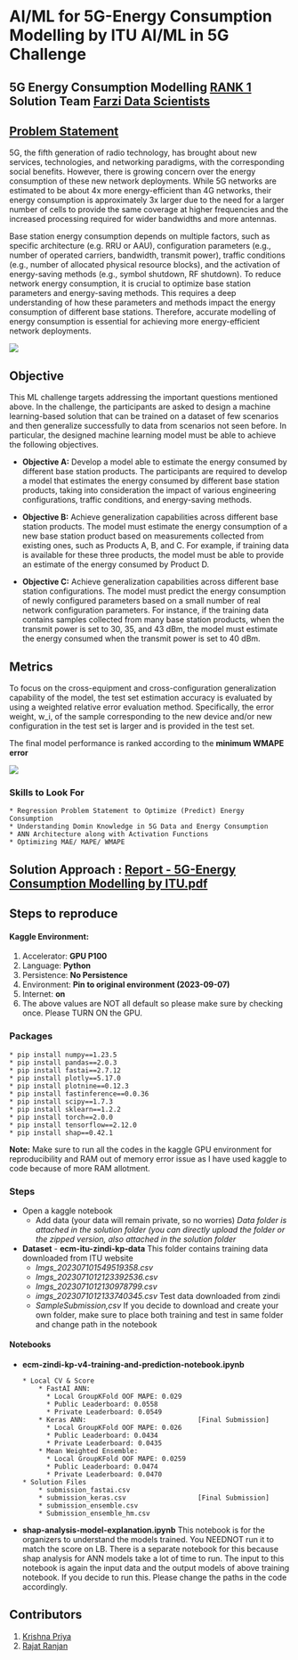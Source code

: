 # AI/ML for 5G-Energy Consumption Modelling by ITU AI/ML in 5G Challenge

## 5G Energy Consumption Modelling [RANK 1](https://zindi.africa/competitions/aiml-for-5g-energy-consumption-modelling/leaderboard) Solution Team [Farzi Data Scientists](https://zindi.africa/competitions/aiml-for-5g-energy-consumption-modelling/leaderboard/teams/farzi_data_scientists)

## [Problem Statement](https://zindi.africa/competitions/aiml-for-5g-energy-consumption-modelling)
5G, the fifth generation of radio technology, has brought about new services, technologies, and networking paradigms, with the corresponding social benefits. However, there is growing concern over the energy consumption of these new network deployments. While 5G networks are estimated to be about 4x more energy-efficient than 4G networks, their energy consumption is approximately 3x larger due to the need for a larger number of cells to provide the same coverage at higher frequencies and the increased processing required for wider bandwidths and more antennas.

Base station energy consumption depends on multiple factors, such as specific architecture (e.g. RRU or AAU), configuration parameters (e.g., number of operated carriers, bandwidth, transmit power), traffic conditions (e.g., number of allocated physical resource blocks), and the activation of energy-saving methods (e.g., symbol shutdown, RF shutdown). To reduce network energy consumption, it is crucial to optimize base station parameters and energy-saving methods. This requires a deep understanding of how these parameters and methods impact the energy consumption of different base stations. Therefore, accurate modelling of energy consumption is essential for achieving more energy-efficient network deployments.

![](https://zindi-public-release.s3.eu-west-2.amazonaws.com/uploads/image_attachment/image/1943/738561f9-bec5-423d-be50-154fc829046b.png)

## Objective
This ML challenge targets addressing the important questions mentioned above. In the challenge, the participants are asked to design a machine learning-based solution that can be trained on a dataset of few scenarios and then generalize successfully to data from scenarios not seen before. In particular, the designed machine learning model must be able to achieve the following objectives.

* **Objective A:** Develop a model able to estimate the energy consumed by different base station products. The participants are required to develop a model that estimates the energy consumed by different base station products, taking into consideration the impact of various engineering configurations, traffic conditions, and energy-saving methods.

* **Objective B:** Achieve generalization capabilities across different base station products. The model must estimate the energy consumption of a new base station product based on measurements collected from existing ones, such as Products A, B, and C. For example, if training data is available for these three products, the model must be able to provide an estimate of the energy consumed by Product D.

* **Objective C:** Achieve generalization capabilities across different base station configurations. The model must predict the energy consumption of newly configured parameters based on a small number of real network configuration parameters. For instance, if the training data contains samples collected from many base station products, when the transmit power is set to 30, 35, and 43 dBm, the model must estimate the energy consumed when the transmit power is set to 40 dBm.

## Metrics
To focus on the cross-equipment and cross-configuration generalization capability of the model, the test set estimation accuracy is evaluated by using a weighted relative error evaluation method. Specifically, the error weight, w_i, of the sample corresponding to the new device and/or new configuration in the test set is larger and is provided in the test set.

The final model performance is ranked according to the **minimum WMAPE error**

![](https://zindi-public-release.s3.eu-west-2.amazonaws.com/uploads/image_attachment/image/1944/584d2bb7-8d36-4a32-91b2-4ce603be6bbf.png)
 
### Skills to Look For
```text
* Regression Problem Statement to Optimize (Predict) Energy Consumption
* Understanding Domin Knowledge in 5G Data and Energy Consumption
* ANN Architecture along with Activation Functions
* Optimizing MAE/ MAPE/ WMAPE
```

## Solution Approach : [Report - 5G-Energy Consumption Modelling by ITU.pdf](https://github.com/ITU-AI-ML-in-5G-Challenge/5G-Energy-Consumption-Modelling-Solution-Team-Farzi-Data-Scientists/blob/main/Report%20-%205G-Energy%20Consumption%20Modelling%20by%20ITU.pdf)

## Steps to reproduce

#### Kaggle Environment:
1. Accelerator: **GPU P100**
2. Language: **Python**
3. Persistence: **No Persistence**
4. Environment: **Pin to original environment (2023-09-07)**
5. Internet: **on**
6. The above values are NOT all default so please make sure by checking once. Please TURN ON the GPU.

### Packages
```text
* pip install numpy==1.23.5
* pip install pandas==2.0.3
* pip install fastai==2.7.12
* pip install plotly==5.17.0
* pip install plotnine==0.12.3
* pip install fastinference==0.0.36
* pip install scipy==1.7.3
* pip install sklearn==1.2.2
* pip install torch==2.0.0
* pip install tensorflow==2.12.0
* pip install shap==0.42.1
```
**Note:** Make sure to run all the codes in the kaggle GPU environment for reproducibility and RAM out of memory error issue as I have used kaggle to code because of more RAM allotment.


### Steps
* Open a kaggle notebook
  * Add data (your data will remain private, so no worries) *Data folder is attached in the solution folder (you can directly upload the folder or the zipped version, also attached in the solution folder*
* **Dataset** - **ecm-itu-zindi-kp-data**  This folder contains training data downloaded from ITU website
  * *Imgs_202307101549519358.csv*
  * *Imgs_2023071012123392536.csv*
  * *Imgs_2023071012130978799.csv*
  * *imgs_2023071012133740345.csv*
Test data downloaded from zindi
  * *SampleSubmission,csv*
If you decide to download and create your own folder, make sure to place both training and test in same folder and change path in the notebook

#### Notebooks

* **ecm-zindi-kp-v4-training-and-prediction-notebook.ipynb**
    ```text
    * Local CV & Score
        * FastAI ANN:
          * Local GroupKFold OOF MAPE: 0.029
          * Public Leaderboard: 0.0558
          * Private Leaderboard: 0.0549
        * Keras ANN:                            [Final Submission]
          * Local GroupKFold OOF MAPE: 0.026 
          * Public Leaderboard: 0.0434
          * Private Leaderboard: 0.0435
        * Mean Weighted Ensemble:
          * Local GroupKFold OOF MAPE: 0.0259
          * Public Leaderboard: 0.0474
          * Private Leaderboard: 0.0470
    * Solution Files
        * submission_fastai.csv
        * submission_keras.csv                  [Final Submission]
        * submission_ensemble.csv
        * Submission_ensemble_hm.csv
    ```
* **shap-analysis-model-explanation.ipynb**
  This notebook is for the organizers to understand the models trained. You NEEDNOT run it to match the score on LB. There is a separate notebook for this because shap analysis for ANN models take a lot of time to run. The     input to this notebook is again the input data and the output models of above training notebook. If you decide to run this. Please change the paths in the code accordingly.


## Contributors
1. [Krishna Priya](https://www.linkedin.com/in/krishnapriya18/)
2. [Rajat Ranjan](https://www.linkedin.com/in/rajat-ranjan24/)
